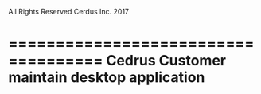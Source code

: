 All Rights Reserved Cerdus Inc. 2017

====================================
Cedrus Customer maintain desktop application
====================================
